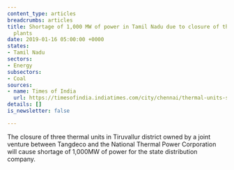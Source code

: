 ```yaml
---
content_type: articles
breadcrumbs: articles
title: Shortage of 1,000 MW of power in Tamil Nadu due to closure of three thermal
  plants
date: 2019-01-16 05:00:00 +0000
states:
- Tamil Nadu
sectors:
- Energy
subsectors:
- Coal
sources:
- name: Times of India
  url: https://timesofindia.indiatimes.com/city/chennai/thermal-units-shut-tn-to-buy-more-power/articleshowprint/67479211.cms
details: []
is_newsletter: false

---
```

The closure of three thermal units in Tiruvallur district owned by a joint venture between Tangdeco and the National Thermal Power Corporation will cause shortage of 1,000MW of power for the state distribution company.
